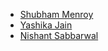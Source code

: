 * [Shubham Menroy](https://github.com/shubham9672)
* [Yashika Jain](https://github.com/Yashika1410)
* [Nishant Sabbarwal](https://github.com/nishant3007)
